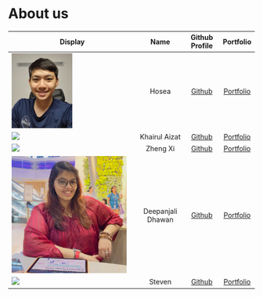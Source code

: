 # About us

Display |   Name   |           Github Profile            | Portfolio 
--------|:--------:|:-----------------------------------:|:---------:
<img src="./team/pics/hosea.jpg" width="50%" height="50%" /> |  Hosea   | [Github](https://github.com/ollayf) | [Portfolio](docs/team/hosea.md)
![](https://via.placeholder.com/100.png?text=Photo) | Khairul Aizat | [Github](https://github.com/kairuler) | [Portfolio](https://github.com/kairuler)
![](https://via.placeholder.com/100.png?text=Photo) | Zheng Xi | [Github](https://github.com/euzhengxi) | [Portfolio](docs/team/euzhengxi.md)
<img src="./team/pics/Deepanjali.jpg" width="95%" height="105%" />| Deepanjali Dhawan | [Github](https://github.com/DeepanjaliDhawan) | [Portfolio](docs/team/deepanjali.md)
![](https://rb.gy/2lyjkm) |  Steven  | [Github](https://github.com/stevenantya) | [Portfolio](docs/team/stevenantya.md)

